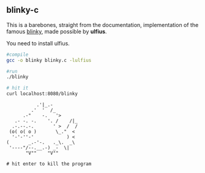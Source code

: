 ## blinky-c

This is a barebones, straight from the documentation, implementation of the famous [blinky](https://github.com/mbmcmullen27/blinky), made possible by **ulfius**.

You need to install ulfius.

```bash
#compile
gcc -o blinky blinky.c -lulfius

#run
./blinky

# hit it
curl localhost:8080/blinky
```

```
           .'|_.-
         .'  '  /_
      .-"    -.   '>
   .- -. -.    '. /    /|_
  .-.--.-.       ' >  /  /
 (o( o( o )       \_."  <
  '-'-''-'            ) <
(       _.-'-.   ._\.  _\
 '----"/--.__.-) _-  \|
       "V""    "V""
```

```
# hit enter to kill the program
```
